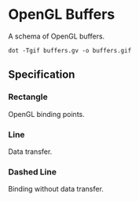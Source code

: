 # OpenGL Buffers
A schema of OpenGL buffers.
```
dot -Tgif buffers.gv -o buffers.gif
```
## Specification
### Rectangle
OpenGL binding points.
### Line
Data transfer.
### Dashed Line
Binding without data transfer.